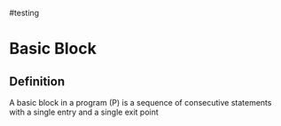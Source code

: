 #testing 

# Basic Block

## Definition

A basic block in a program (P) is a sequence of consecutive statements with a single entry and a single exit point
